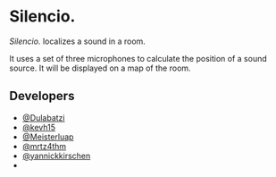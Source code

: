 # Silencio.

*Silencio.* localizes a sound in a room.

It uses a set of three microphones to calculate the position of a sound source.
It will be displayed on a map of the room.

## Developers

- [@Dulabatzi](https://github.com/Dulabatzi)
- [@kevh15](https://github.com/kevh15)
- [@Meisterluap](https://github.com/Meisterluap)
- [@mrtz4thm](https://github.com/mrtz4thm)
- [@yannickkirschen](https://github.com/yannickkirschen)
-
